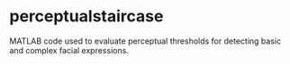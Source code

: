 # perceptualstaircase
MATLAB code used to evaluate perceptual thresholds for detecting basic and complex facial expressions.
